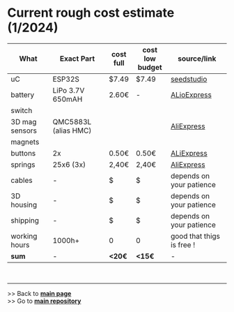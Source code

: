 
# Current rough cost estimate (1/2024)

|What | Exact Part | cost <br>full |cost <br> low budget | source/link |
| --- |  --- |   --- |  --- |  --- |
| uC | ESP32S | $7.49 | $7.49 | [seedstudio](https://www.seeedstudio.com/XIAO-ESP32S3-p-5627.html)
| battery | LiPo 3.7V 650mAH | 2.60€ | - |[ALioExpress](https://de.aliexpress.com/item/4000455115915.html)
| switch | 
| 3D mag sensors | QMC5883L (alias HMC) | | | [AliExpress](https://de.aliexpress.com/item/4000801012342.html)
| magnets |
| buttons | 2x | 0.50€ | 0.50€ |[ALiExpress](https://de.aliexpress.com/item/1005004159746274.html)
| springs | 25x6 (3x) | 2,40€ |2,40€ | [AliExpress](https://de.aliexpress.com/item/1005003764665719.html)
| cables |  - | $ | $ | depends on your patience
| 3D housing | - | $ | $ | depends on your patience
| shipping | - | $ | $ | depends on your patience
| working hours | 1000h+ | 0 | 0 | good that thigs is free !
| **sum** | - | **<20€** | **<15€** | -

<br><hr/> 
\>> Back to  **[main page](index.md)** <br>
\>> Go to **[main repository](https://github.com/BastelBaus/Simple6DSpaceKnob)**
